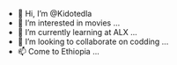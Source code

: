 - 👋 Hi, I’m @Kidotedla
- 👀 I’m interested in movies ...
- 🌱 I’m currently learning at ALX ...
- 💞️ I’m looking to collaborate on codding ...
- 📫 Come to Ethiopia ...

<!---
Kidotedla/Kidotedla is a ✨ special ✨ repository because its `README.md` (this file) appears on your GitHub profile.
You can click the Preview link to take a look at your changes.
--->
